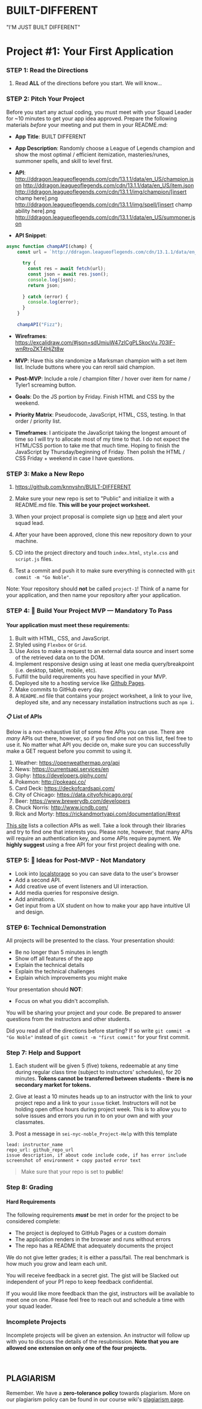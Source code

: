 # BUILT-DIFFERENT
"I'M JUST BUILT DIFFERENT"


# Project #1: Your First Application

### STEP 1: Read the Directions
1) Read **ALL** of the directions before you start. We will know...

### STEP 2: Pitch Your Project
Before you start any actual coding, you must meet with your Squad Leader for ~10 minutes to get your app idea approved. Prepare the following materials _before_ your meeting and put them in your README.md:
- **App Title**: BUILT DIFFERENT

- **App Description**: Randomly choose a League of Legends champion and show the most optimal / efficient itemization, masteries/runes, summoner spells, and skill to level first. 

- **API**: 
http://ddragon.leagueoflegends.com/cdn/13.1.1/data/en_US/champion.json
http://ddragon.leagueoflegends.com/cdn/13.1.1/data/en_US/item.json
http://ddragon.leagueoflegends.com/cdn/13.1.1/img/champion/[insert champ here].png
http://ddragon.leagueoflegends.com/cdn/13.1.1/img/spell/[insert champ ability here].png
http://ddragon.leagueoflegends.com/cdn/13.1.1/data/en_US/summoner.json

- **API Snippet**: 
```js
async function champAPI(champ) {
    const url = `http://ddragon.leagueoflegends.com/cdn/13.1.1/data/en_US/champion/${champ}.json`
    
      try {
        const res = await fetch(url);
        const json = await res.json();
        console.log(json);
        return json;
    
      } catch (error) {
        console.log(error);
      }
    }
    
    champAPI("Fizz");
```

- **Wireframes**: https://excalidraw.com/#json=sdUmiuW47zlCgPLSkocVu,703IF-wnRtroZKT4HjZt8w

- **MVP**: Have this site randomize a Marksman champion with a set item list. Include buttons where you can reroll said champion.

- **Post-MVP**: Include a role / champion filter / hover over item for name / Tyler1 screaming button.

- **Goals**: Do the JS portion by Friday. Finish HTML and CSS by the weekend. 

- **Priority Matrix**: Pseudocode, JavaScript, HTML, CSS, testing. In that order / priority list.

- **Timeframes**: I anticipate the JavaScript taking the longest amount of time so I will try to allocate most of my time to that. I do not expect the HTML/CSS portion to take me that much time. Hoping to finish the JavaScript by Thursday/beginning of Friday. Then polish the HTML / CSS Friday + weekend in case I have questions. 

<!-- Are you interested in styling your README.md to make it look nice? Don't know how to include photos or create links? Check out this [Markdown Cheetsheet](https://github.com/adam-p/markdown-here/wiki/Markdown-Cheatsheet)! -->

### STEP 3: Make a New Repo
1. https://github.com/knnyshn/BUILT-DIFFERENT 

2. Make sure your new repo is set to "Public" and initialize it with a README.md file. **This will be your project worksheet.**

3. When your project proposal is complete sign up [here](https://docs.google.com/forms/d/e/1FAIpQLSeBTDFWzzZntgGtRxXQKu8BCiwYWZL7njKSo3VWOCcPrvcfCA/viewform) and alert your squad lead.

4. After your have been approved, clone this new repository down to your machine.

5. CD into the project directory and touch ```index.html```, ```style.css``` and ```script.js``` files.

6. Test a commit and push it to make sure everything is connected with ```git commit -m "Go Noble"```.

Note: Your repository should **not** be called `project-1`! Think of a name for your application, and then name your repository after your application. 

### STEP 4: &#x1F534; Build Your Project MVP — Mandatory To Pass

#### Your application must meet these requirements:

  1. Built with HTML, CSS, and JavaScript.
  1. Styled using `Flexbox` or `Grid`.
  1. Use Axios to make a request to an external data source and insert some of the retrieved data on to the DOM.
  1. Implement responsive design using at least one media query/breakpoint (i.e. desktop, tablet, mobile, etc).
  1. Fulfill the build requirements you have specified in your MVP.
  1. Deployed site to a hosting service like [Github Pages](https://pages.github.com/).
  1. Make commits to GitHub every day.
  1. A `README.md` file that contains your project worksheet, a link to your live, deployed site, and any necessary installation instructions such as ```npm i```.

#### 📋 List of APIs

Below is a non-exhaustive list of some free APIs you can use. There are _many_ APIs out there, however, so if you find one not on this list, feel free to use it. No matter what API you decide on, make sure you can successfully make a GET request before you commit to using it.

  1. Weather: https://openweathermap.org/api
  1. News: https://currentsapi.services/en
  1. Giphy: https://developers.giphy.com/
  1. Pokemon: http://pokeapi.co/
  1. Card Deck: https://deckofcardsapi.com/
  1. City of Chicago: https://data.cityofchicago.org/
  1. Beer: https://www.brewerydb.com/developers
  1. Chuck Norris: http://www.icndb.com/
  1. Rick and Morty: https://rickandmortyapi.com/documentation/#rest
  
[This site](https://github.com/toddmotto/public-apis) lists a collection APIs as well. Take a look through their libraries and try to find one that interests you. Please note, however, that many APIs will require an authentication key, and some APIs require payment. We **highly suggest** using a free API for your first project dealing with one.

### STEP 5: &#x1F535; Ideas for Post-MVP - Not Mandatory
- Look into [localstorage](https://developer.mozilla.org/en-US/docs/Web/API/Window/localStorage) so you can save data to the user's browser 
- Add a second API.
- Add creative use of event listeners and UI interaction.
- Add media queries for responsive design.
- Add animations.
- Get input from a UX student on how to make your app have intuitive UI and design.

### STEP 6: Technical Demonstration

All projects will be presented to the class.  Your presentation should:

* Be no longer than 5 minutes in length
* Show off all features of the app
* Explain the technical details
* Explain the technical challenges
* Explain which improvements you might make

Your presentation should **NOT**:
* Focus on what you didn't accomplish.

You will be sharing your project and your code.  Be prepared to answer questions from the instructors and other students.

Did you read all of the directions before starting? If so write `git commit -m "Go Noble"` instead of `git commit -m "first commit"` for your first commit.

### Step 7: Help and Support

1. Each student will be given 5 (five) tokens, redeemable at any time during regular class time (subject to instructors' schedules), for 20 minutes. **Tokens cannot be transferred between students - there is no secondary market for tokens.**

2. Give at least a 10 minutes heads up to an instructor with the link to your project repo and a link to your `issue` ticket. Instructors will not be holding open office hours during project week. This is to allow you to solve issues and errors you run in to on your own and with your classmates. 

3. Post a message in `sei-nyc-noble_Project-Help` with this template
```
lead: instructor_name
repo_url: github_repo_url
issue description, if about code include code, if has error include screenshot of environment + copy pasted error text
```

> Make sure that your repo is set to **public**!

### Step 8: Grading

#### Hard Requirements

The following requirements **_must_** be met in order for the project to be
considered complete:

- The project is deployed to GitHub Pages or a custom domain
- The application renders in the browser and runs without errors
- The repo has a README that adequately documents the project

We do not give letter grades; it is either a pass/fail. The real benchmark is how much you grow and learn each unit. 

You will receive feedback in a secret gist. The gist will be Slacked out independent of your P1 repo to keep feedback confidential. 

If you would like more feedback than the gist, instructors will be available to meet one on one. Please feel free to reach out and schedule a time with your squad leader. 

### Incomplete Projects

Incomplete projects will be given an extension. An instructor will follow up with you to discuss the details of the resubmission.  **Note that you are allowed one extension on only one of the four projects.**

<br>

## PLAGIARISM

Remember. We have a **zero-tolerance policy** towards plagiarism. More on our plagiarism policy can be found in our course wiki's [plagiarism page](https://gist.git.generalassemb.ly/SteveVW/7b780310c82d10df98a4e620abbfbfec).
